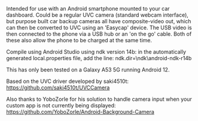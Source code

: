 Intended for use with an Android smartphone mounted to your car dashboard. 
Could be a regular UVC camera (standard webcam interface), but purpose built car backup cameras all have composite-video out, which can then be converted to UVC using an 'Easycap' device. 
The USB video is then connected to the phone via a USB hub or an 'on the go' cable. Both of these also allow the phone to be charged at the same time. 

Compile using Android Studio using ndk version 14b: in the automatically generated local.properties file, add the line:
ndk.dir=<your SDK dir>\\ndk\\android-ndk-r14b

This has only been tested on a Galaxy A53 5G running Android 12. 

Based on the UVC driver developed by saki4510t:
https://github.com/saki4510t/UVCCamera

Also thanks to YoboZorle for his solution to handle camera input when your custom app is not currently being displayed:
https://github.com/YoboZorle/Android-Background-Camera